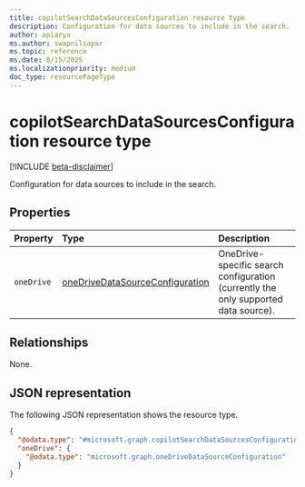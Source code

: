 ```yaml
---
title: copilotSearchDataSourcesConfiguration resource type
description: Configuration for data sources to include in the search.
author: apiarya
ms.author: swapnilsapar
ms.topic: reference
ms.date: 8/15/2025
ms.localizationpriority: medium
doc_type: resourcePageType
---
```


# copilotSearchDataSourcesConfiguration resource type

[!INCLUDE [beta-disclaimer](../../../includes/beta-disclaimer.md)]

Configuration for data sources to include in the search.

## Properties

| Property     | Type                                                                  | Description                                                           |
|:-------------|:----------------------------------------------------------------------|:----------------------------------------------------------------------|
| `oneDrive`   | [oneDriveDataSourceConfiguration](onedrivedatasourceconfiguration.md) | OneDrive-specific search configuration (currently the only supported data source). |

## Relationships

None.

## JSON representation

The following JSON representation shows the resource type.

```json
{
  "@odata.type": "#microsoft.graph.copilotSearchDataSourcesConfiguration",
  "oneDrive": {
    "@odata.type": "microsoft.graph.oneDriveDataSourceConfiguration"
  }
}
```
